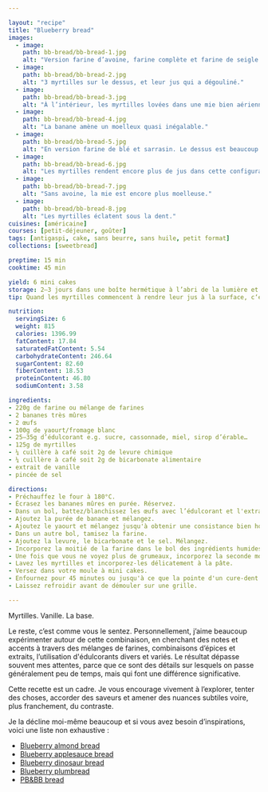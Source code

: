 ```yaml
---

layout: "recipe"
title: "Blueberry bread"
images:
  - image:
    path: bb-bread/bb-bread-1.jpg
    alt: "Version farine d’avoine, farine complète et farine de seigle. La texture en surface est caractéristique de flocons d’avoine mixés."
  - image:
    path: bb-bread/bb-bread-2.jpg
    alt: "3 myrtilles sur le dessus, et leur jus qui a dégouliné."
  - image:
    path: bb-bread/bb-bread-3.jpg
    alt: "À l’intérieur, les myrtilles lovées dans une mie bien aérienne."
  - image:
    path: bb-bread/bb-bread-4.jpg
    alt: "La banane amène un moelleux quasi inégalable."
  - image:
    path: bb-bread/bb-bread-5.jpg
    alt: "En version farine de blé et sarrasin. Le dessus est beaucoup plus craquelé."
  - image:
    path: bb-bread/bb-bread-6.jpg
    alt: "Les myrtilles rendent encore plus de jus dans cette configuration."
  - image:
    path: bb-bread/bb-bread-7.jpg
    alt: "Sans avoine, la mie est encore plus moelleuse."
  - image:
    path: bb-bread/bb-bread-8.jpg
    alt: "Les myrtilles éclatent sous la dent."
cuisines: [américaine]
courses: [petit-déjeuner, goûter]
tags: [antigaspi, cake, sans beurre, sans huile, petit format]
collections: [sweetbread]

preptime: 15 min
cooktime: 45 min

yield: 6 mini cakes
storage: 2–3 jours dans une boîte hermétique à l’abri de la lumière et de la chaleur. 5 jours au frigo. 2 mois au congélateur.
tip: Quand les myrtilles commencent à rendre leur jus à la surface, c‘est le signe que la cuisson est presque terminée.

nutrition:
  servingSize: 6
  weight: 815
  calories: 1396.99
  fatContent: 17.84
  saturatedFatContent: 5.54
  carbohydrateContent: 246.64
  sugarContent: 82.60
  fiberContent: 18.53
  proteinContent: 46.80
  sodiumContent: 3.58

ingredients:
- 220g de farine ou mélange de farines
- 2 bananes très mûres
- 2 œufs
- 100g de yaourt/fromage blanc
- 25–35g d’édulcorant e.g. sucre, cassonnade, miel, sirop d’érable…
- 125g de myrtilles
- ¼ cuillère à café soit 2g de levure chimique
- ¼ cuillère à café soit 2g de bicarbonate alimentaire
- extrait de vanille
- pincée de sel

directions:
- Préchauffez le four à 180°C.
- Écrasez les bananes mûres en purée. Réservez.
- Dans un bol, battez/blanchissez les œufs avec l’édulcorant et l'extrait de vanille. 
- Ajoutez la purée de banane et mélangez.
- Ajoutez le yaourt et mélangez jusqu'à obtenir une consistance bien homogène.
- Dans un autre bol, tamisez la farine. 
- Ajoutez la levure, le bicarbonate et le sel. Mélangez. 
- Incorporez la moitié de la farine dans le bol des ingrédients humides à la maryse. 
- Une fois que vous ne voyez plus de grumeaux, incorporez la seconde moitié. Réservez. 
- Lavez les myrtilles et incorporez-les délicatement à la pâte. 
- Versez dans votre moule à mini cakes. 
- Enfournez pour 45 minutes ou jusqu'à ce que la pointe d'un cure-dent ressorte sèche. 
- Laissez refroidir avant de démouler sur une grille. 

---
```


Myrtilles. Vanille. La base.

Le reste, c’est comme vous le sentez. Personnellement, j’aime beaucoup expérimenter autour de cette combinaison, en cherchant des notes et accents à travers des mélanges de farines, combinaisons d’épices et extraits, l’utilisation d'édulcorants divers et variés. Le résultat dépasse souvent mes attentes, parce que ce sont des détails sur lesquels on passe généralement peu de temps, mais qui font une différence significative.

Cette recette est un cadre. Je vous encourage vivement à l’explorer, tenter des choses, accorder des saveurs et amener des nuances subtiles voire, plus franchement, du contraste.

Je la décline moi-même beaucoup et si vous avez besoin d’inspirations, voici une liste non exhaustive&nbsp;:

- [Blueberry almond bread](bb-almond-bread.html)
- [Blueberry applesauce bread](bb-applesauce-bread.html)
- [Blueberry dinosaur bread](bb-dino-bread.html)
- [Blueberry plumbread](bb-plumbread.html)
- [PB&BB bread](p3b-bread.html)